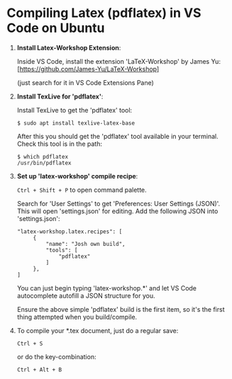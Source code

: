 # Compiling Latex (pdflatex) in VS Code on Ubuntu

1. **Install Latex-Workshop Extension**:

   Inside VS Code, install the extension 'LaTeX-Workshop' by James Yu:
   [https://github.com/James-Yu/LaTeX-Workshop]
   
   (just search for it in VS Code Extensions Pane)

2. **Install TexLive for 'pdflatex'**:
   
   Install TexLive to get the 'pdflatex' tool:

   `$ sudo apt install texlive-latex-base`

   After this you should get the 'pdflatex' tool available
   in your terminal.  Check this tool is in the path:
   
   ```
   $ which pdflatex
   /usr/bin/pdflatex
   ```

3. **Set up 'latex-workshop' compile recipe**:
   
   `Ctrl + Shift + P` to open command palette.

   Search for 'User Settings' to get 'Preferences: User Settings (JSON)'.  
   This will open 'settings.json' for editing.
   Add the following JSON into 'settings.json':

   ```
   "latex-workshop.latex.recipes": [
        {
            "name": "Josh own build",
            "tools": [
                "pdflatex"
            ]
        },
   ]
   ```
   You can just begin typing 'latex-workshop.*' and let VS Code
   autocomplete autofill a JSON structure for you.

   Ensure the above simple 'pdflatex' build is the first item, so it's the first thing attempted when you build/compile.

4. To compile your *.tex document, just do a regular save:
   ```
   Ctrl + S
   ```
   or do the key-combination:
   ```
   Ctrl + Alt + B
   ```


